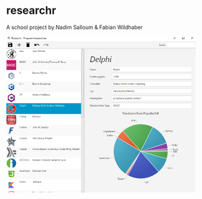 # researchr
A school project by Nadim Salloum & Fabian Wildhaber

![alt text](src/ch/fhnw/researchr/resources/img/screenshot_researchr.PNG "Logo Title Text 1")
